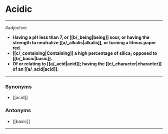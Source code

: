 # Acidic
---
#adjective
- **Having a pH less than 7, or [[b/_being|being]] sour, or having the strength to neutralize [[a/_alkalis|alkalis]], or turning a litmus paper red.**
- **[[c/_containing|Containing]] a high percentage of silica; opposed to [[b/_basic|basic]].**
- **Of or relating to [[a/_acid|acid]]; having the [[c/_character|character]] of an [[a/_acid|acid]].**
---
### Synonyms
- [[acid]]
### Antonyms
- [[basic]]
---

